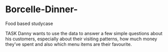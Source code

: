 # Borcelle-Dinner-
Food based studycase

TASK
Danny wants to use the data to answer a few simple questions about his customers, especially about their visiting patterns, how much money they’ve spent and also which menu items are their favourite.

